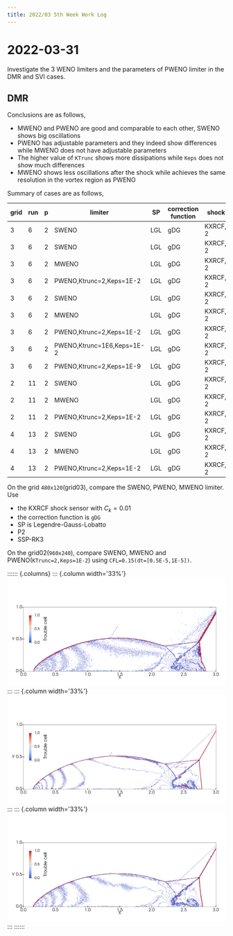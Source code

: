 ```yaml
---
title: 2022/03 5th Week Work Log
---
```


# 2022-03-31

Investigate the 3 WENO limiters and the parameters of PWENO limiter in the DMR and SVI cases.

## DMR

Conclusions are as follows,

- MWENO and PWENO are good and comparable to each other, SWENO shows big oscillations
- PWENO has adjustable parameters and they indeed show differences while MWENO does not have adjustable parameters
- The higher value of `KTrunc` shows more dissipations while `Keps` does not show much differences
- MWENO shows less oscillations after the shock while achieves the same resolution in the vortex region as PWENO

Summary of cases are as follows,

| grid | run | p | limiter                    | SP  | correction function | shock sensor  | time step |
|------|-----|---|----------------------------|-----|---------------------|---------------|-----------|
| 3    | 6   | 2 | SWENO                      | LGL | gDG                 | KXRCF,Ck=1E-2 | 1E-4      |
| 3    | 6   | 2 | SWENO                      | LGL | gDG                 | KXRCF,Ck=1E-2 | 1E-5      |
| 3    | 6   | 2 | MWENO                      | LGL | gDG                 | KXRCF,Ck=1E-2 | 1E-5      |
| 3    | 6   | 2 | PWENO,Ktrunc=2,Keps=1E-2   | LGL | gDG                 | KXRCF,Ck=1E-2 | 1E-5      |
| 3    | 6   | 2 | SWENO                      | LGL | gDG                 | KXRCF,Ck=1E-2 | CFL=0.3   |
| 3    | 6   | 2 | MWENO                      | LGL | gDG                 | KXRCF,Ck=1E-2 | CFL=0.3   |
| 3    | 6   | 2 | PWENO,Ktrunc=2,Keps=1E-2   | LGL | gDG                 | KXRCF,Ck=1E-2 | CFL=0.3   |
| 3    | 6   | 2 | PWENO,Ktrunc=1E6,Keps=1E-2 | LGL | gDG                 | KXRCF,Ck=1E-2 | 1E-5      |
| 3    | 6   | 2 | PWENO,Ktrunc=2,Keps=1E-9   | LGL | gDG                 | KXRCF,Ck=1E-2 | 1E-5      |
| 2    | 11  | 2 | SWENO                      | LGL | gDG                 | KXRCF,Ck=1E-2 | CFL=0.15  |
| 2    | 11  | 2 | MWENO                      | LGL | gDG                 | KXRCF,Ck=1E-2 | CFL=0.15  |
| 2    | 11  | 2 | PWENO,Ktrunc=2,Keps=1E-2   | LGL | gDG                 | KXRCF,Ck=1E-2 | CFL=0.15  |
| 4    | 13  | 2 | SWENO                      | LGL | gDG                 | KXRCF,Ck=1E-2 | CFL=0.15  |
| 4    | 13  | 2 | MWENO                      | LGL | gDG                 | KXRCF,Ck=1E-2 | CFL=0.15  |
| 4    | 13  | 2 | PWENO,Ktrunc=2,Keps=1E-2   | LGL | gDG                 | KXRCF,Ck=1E-2 | CFL=0.15  |

On the grid `480x120`(grid03), compare the SWENO, PWENO, MWENO limiter.
Use

- the KXRCF shock sensor with $C_k=0.01$
- the correction function is `gDG`
- SP is Legendre-Gauss-Lobatto
- P2
- SSP-RK3

On the grid02(`960x240`), compare SWENO, MWENO and PWENO(`KTrunc=2,Keps=1E-2`) using `CFL=0.15(dt=[0.5E-5,1E-5])`.

:::::: {.columns}
::: {.column width='33%'}
![SWENO](DMR_ContourLinesDensity_G4R13P2_SWENO_KXRCF-1E-2_CFL0.15.png)
:::
::: {.column width='33%'}
![MWENO](DMR_ContourLinesDensity_G4R13P2_MWENO_KXRCF-1E-2_CFL0.15.png)
:::
::: {.column width='33%'}
![PWENO](DMR_ContourLinesDensity_G4R13P2_PWENO_KXRCF-1E-2_CFL0.15.png)
:::
::::::

